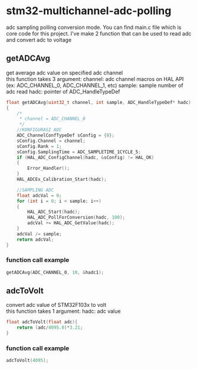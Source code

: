 # stm32-multichannel-adc-polling
adc sampling polling conversion mode. You can find main.c file which is core code for this project. I've make 2 function that can be used to read adc and convert adc to voltage

## getADCAvg
get average adc value on specified adc channel  
this function takes 3 argument:
channel: adc channel macros on HAL API (ex: ADC_CHANNEL_0, ADC_CHANNEL_1, etc)
sample: sample number of adc read
hadc: pointer of ADC_HandleTypeDef
```C
float getADCAvg(uint32_t channel, int sample, ADC_HandleTypeDef* hadc)
{
	/*
	 * channel = ADC_CHANNEL_0
	 */
    //KONFIGURASI ADC
    ADC_ChannelConfTypeDef sConfig = {0};
    sConfig.Channel = channel;
    sConfig.Rank = 1;
    sConfig.SamplingTime = ADC_SAMPLETIME_1CYCLE_5;
    if (HAL_ADC_ConfigChannel(hadc, &sConfig) != HAL_OK)
    {
        Error_Handler();
    }
    HAL_ADCEx_Calibration_Start(hadc);

    //SAMPLING ADC
    float adcVal = 0;
    for (int i = 0; i < sample; i++)
    {
        HAL_ADC_Start(hadc);
        HAL_ADC_PollForConversion(hadc, 100);
        adcVal += HAL_ADC_GetValue(hadc);
    }
    adcVal /= sample;
    return adcVal;
}
```

### function call example
```C
getADCAvg(ADC_CHANNEL_0, 10, &hadc1);
```

## adcToVolt
convert adc value of STM32F103x to volt  
this function takes 1 argument:
hadc: adc value
```C
float adcToVolt(float adc){
	return (adc/4095.0)*3.21;
}
```

### function call example
```C
adcToVolt(4095);
```
